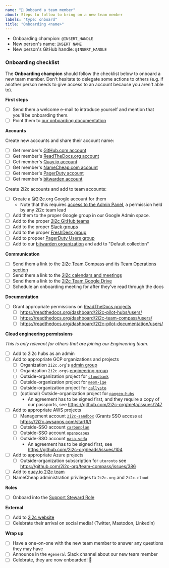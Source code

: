 ```yaml
---
name: "🙌 Onboard a team member"
about: Steps to follow to bring on a new team member
labels: "type: onboard"
title: "Onboarding <name>"
---
```


- Onboarding champion: `@INSERT_HANDLE`
- New person's name: `INSERT NAME`
- New person's GitHub handle: `@INSERT_HANDLE`

### Onboarding checklist

The **Onboarding champion** should follow the checklist below to onboard a new team member. Don't hesitate to delegate some actions to others (e.g. if another person needs to give access to an account because you aren't able to).

**First steps**

- [ ] Send them a welcome e-mail to introduce yourself and mention that you'll be onboarding them.
- [ ] Point them to [our onboarding documentation](https://compass.2i2c.org/en/latest/operations/onboarding.html)

**Accounts**

Create new accounts and share their account name:

- [ ] Get member's [GitHub.com account](https://github.com)
- [ ] Get member's [ReadTheDocs.org account](https://readthedocs.org)
- [ ] Get member's [Quay.io account](https://quay.io)
- [ ] Get member's [NameCheap.com account](https://namecheap.com)
- [ ] Get member's [PagerDuty account](https://pagerduty.com)
- [ ] Get member's [bitwarden account](https://bitwarden.com)

Create 2i2c accounts and add to team accounts:

- [ ] Create a @2i2c.org Google account for them
	- Note that this requires [access to the Admin Panel](https://compass.2i2c.org/en/latest/administration/google-workspace.html?highlight=workspaces#access-and-permissions), a permission held by any 2i2c team lead
- [ ] Add them to the proper Google group in our Google Admin space.
- [ ] Add to the proper [2i2c GitHub teams](https://github.com/orgs/2i2c-org/teams/)
- [ ] Add to the proper [Slack groups](https://2i2c.slack.com/admin/user_groups)
- [ ] Add to the proper [FreshDesk group](https://2i2c.freshdesk.com/a/admin/groups)
- [ ] Add to propoer [PagerDuty Users group](https://2i2c-org.pagerduty.com/users-new)
- [ ] Add to our [bitwarden organization](https://vault.bitwarden.com/#/organizations/11313781-4b83-41a3-9d35-afe200c8e9f1/vault) and add to "Default collection"

**Communication**

- [ ] Send them a link to the [2i2c Team Compass](https://team-compass.2i2c.org/en/latest/) and its [Team Operations section](https://team-compass.2i2c.org/en/latest/operations/index.html)
- [ ] Send them a link to the [2i2c calendars and meetings](https://team-compass.2i2c.org/en/latest/reference/calendar.html)
- [ ] Send them a link to the [2i2c Team Google Drive](https://drive.google.com/drive/u/1/folders/0AJcabtB-T0LnUk9PVA)
- [ ] Schedule an onboarding meeting for after they've read through the docs

**Documentation**

- [ ] Grant appropriate permissions on [ReadTheDocs projects](https://readthedocs.org/)
  - [ ] https://readthedocs.org/dashboard/2i2c-pilot-hubs/users/
  - [ ] https://readthedocs.org/dashboard/2i2c-team-compass/users/
  - [ ] https://readthedocs.org/dashboard/2i2c-pilot-documentation/users/

**Cloud engineering permissions**

_This is only relevant for others that are joining our Engineering team._

- [ ] Add to 2i2c hubs as an admin
- [ ] Add to appropriate GCP organizations and projects
  - [ ] Organization `2i2c.org`'s [admin group](https://console.cloud.google.com/iam-admin/groups/03znysh73qbio4n?organizationId=184174754493)
  - [ ] Organization `2i2c.org`s [engineering group](https://console.cloud.google.com/iam-admin/groups/01opuj5n2qnifml?organizationId=184174754493)
  - [ ] Outside-organization project for [`cloudbank`](https://console.cloud.google.com/iam-admin/iam?project=cb-1003-1696)
  - [ ] Outside-organization project for [`meom-ige`](https://console.cloud.google.com/iam-admin/iam?project=meom-ige-cnrs)
  - [ ] Outside-organization project for [`callysto`](https://console.cloud.google.com/iam-admin/iam?project=callysto-202316)
  - [ ] (optional) Outside-organization project for [`pangeo-hubs`](https://console.cloud.google.com/iam-admin/iam?project=columbia)
    - An agreement has to be signed first, and they require a copy of our passports, see https://github.com/2i2c-org/meta/issues/247

- [ ] Add to appropriate AWS projects
  - [ ] Management account [`2i2c-sandbox`](https://2i2c.awsapps.com/start/#/) (Grants SSO access at https://2i2c.awsapps.com/start#/)
  - [ ] Outside-SSO account [`carbonplan`](https://631969445205.signin.aws.amazon.com/console)
  - [ ] Outside-SSO account [`openscapes`](https://783616723547.signin.aws.amazon.com/console)
  - [ ] Outside-SSO account [`nasa-veda`](https://smce-veda.signin.aws.amazon.com/console)
    - An agreement has to be signed first, see https://github.com/2i2c-org/leads/issues/104
- [ ] Add to appropriate Azure projects
  - [ ] Outside-organization subscription for `utoronto` see https://github.com/2i2c-org/team-compass/issues/386
- [ ] Add to [quay.io 2i2c team](https://quay.io/organization/2i2c/teams/owners)
- [ ] NameCheap administration privileges to `2i2c.org` and `2i2c.cloud`

**Roles**

- [ ] Onboard into the [Support Steward Role](https://github.com/2i2c-org/team-compass/issues/new?assignees=&labels=type%3A+onboard&template=new-team-member.md&title=Onboarding+%3Cname%3E)

**External**

- [ ] Add to [2i2c website](https://2i2c.org/organization/)
- [ ] Celebrate their arrival on social media! (Twitter, Mastodon, LinkedIn)

**Wrap up**

- [ ] Have a one-on-one with the new team member to answer any questions they may have
- [ ] Announce in the `#general` Slack channel about our new team member
- [ ] Celebrate, they are now onboarded! 🎉
